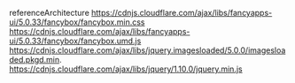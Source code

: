 referenceArchitecture
https://cdnjs.cloudflare.com/ajax/libs/fancyapps-ui/5.0.33/fancybox/fancybox.min.css
https://cdnjs.cloudflare.com/ajax/libs/fancyapps-ui/5.0.33/fancybox/fancybox.umd.js
https://cdnjs.cloudflare.com/ajax/libs/jquery.imagesloaded/5.0.0/imagesloaded.pkgd.min.
https://cdnjs.cloudflare.com/ajax/libs/jquery/1.10.0/jquery.min.js
